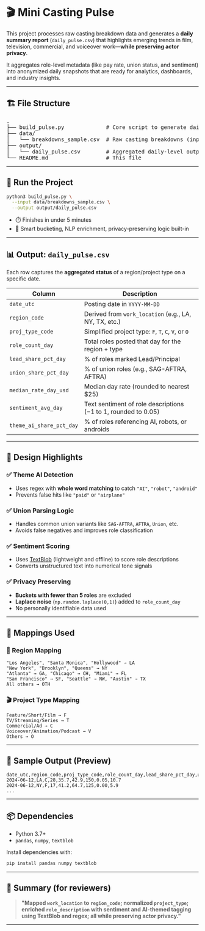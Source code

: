 # 🎬 Mini Casting Pulse

This project processes raw casting breakdown data and generates a **daily summary report** (`daily_pulse.csv`) that highlights emerging trends in film, television, commercial, and voiceover work—**while preserving actor privacy**.

It aggregates role-level metadata (like pay rate, union status, and sentiment) into anonymized daily snapshots that are ready for analytics, dashboards, and industry insights.

---

## 🏗️ File Structure

<pre>
.
├── build_pulse.py             # Core script to generate daily trend summaries
├── data/
│   └── breakdowns_sample.csv  # Raw casting breakdowns (input)
├── output/
│   └── daily_pulse.csv        # Aggregated daily-level output
└── README.md                  # This file
</pre>

---

## 🚀 Run the Project

```bash
python3 build_pulse.py \
  --input data/breakdowns_sample.csv \
  --output output/daily_pulse.csv
```

* ⏱️ Finishes in under 5 minutes
* 🧠 Smart bucketing, NLP enrichment, privacy-preserving logic built-in

---

## 📊 Output: `daily_pulse.csv`

Each row captures the **aggregated status** of a region/project type on a specific date.

| Column                   | Description                                                    |
| ------------------------ | -------------------------------------------------------------- |
| `date_utc`               | Posting date in `YYYY-MM-DD`                                   |
| `region_code`            | Derived from `work_location` (e.g., LA, NY, TX, etc.)          |
| `proj_type_code`         | Simplified project type: `F`, `T`, `C`, `V`, or `O`            |
| `role_count_day`         | Total roles posted that day for the region + type              |
| `lead_share_pct_day`     | % of roles marked Lead/Principal                               |
| `union_share_pct_day`    | % of union roles (e.g., SAG-AFTRA, AFTRA)                      |
| `median_rate_day_usd`    | Median day rate (rounded to nearest \$25)                      |
| `sentiment_avg_day`      | Text sentiment of role descriptions (−1 to 1, rounded to 0.05) |
| `theme_ai_share_pct_day` | % of roles referencing AI, robots, or androids                 |

---

## 🧠 Design Highlights

### ✅ Theme AI Detection

* Uses regex with **whole word matching** to catch `"AI"`, `"robot"`, `"android"`
* Prevents false hits like `"paid"` or `"airplane"`

### ✅ Union Parsing Logic

* Handles common union variants like `SAG-AFTRA`, `AFTRA`, `Union`, etc.
* Avoids false negatives and improves role classification

### ✅ Sentiment Scoring

* Uses [TextBlob](https://textblob.readthedocs.io/en/dev/) (lightweight and offline) to score role descriptions
* Converts unstructured text into numerical tone signals

### ✅ Privacy Preserving

* **Buckets with fewer than 5 roles** are excluded
* **Laplace noise** (`np.random.laplace(0,1)`) added to `role_count_day`
* No personally identifiable data used

---

## 🔁 Mappings Used

### 📍 Region Mapping

```text
"Los Angeles", "Santa Monica", "Hollywood" → LA  
"New York", "Brooklyn", "Queens" → NY  
"Atlanta" → GA, "Chicago" → CH, "Miami" → FL  
"San Francisco" → SF, "Seattle" → NW, "Austin" → TX  
All others → OTH
```

### 🎬 Project Type Mapping

```text
Feature/Short/Film → F  
TV/Streaming/Series → T  
Commercial/Ad → C  
Voiceover/Animation/Podcast → V  
Others → O
```

---

## 🧪 Sample Output (Preview)

```csv
date_utc,region_code,proj_type_code,role_count_day,lead_share_pct_day,union_share_pct_day,median_rate_day_usd,sentiment_avg_day,theme_ai_share_pct_day
2024-06-12,LA,C,28,35.7,42.9,150,0.05,10.7
2024-06-12,NY,F,17,41.2,64.7,125,0.00,5.9
...
```

---

## 📦 Dependencies

* Python 3.7+
* `pandas`, `numpy`, `textblob`

Install dependencies with:

```bash
pip install pandas numpy textblob
```

---

## 📍 Summary (for reviewers)

> **"Mapped `work_location` to `region_code`; normalized `project_type`; enriched `role_description` with sentiment and AI-themed tagging using TextBlob and regex; all while preserving actor privacy."**

---
